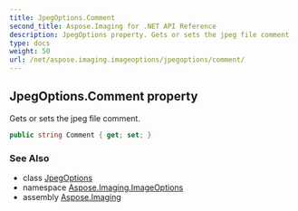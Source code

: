 ```yaml
---
title: JpegOptions.Comment
second_title: Aspose.Imaging for .NET API Reference
description: JpegOptions property. Gets or sets the jpeg file comment
type: docs
weight: 50
url: /net/aspose.imaging.imageoptions/jpegoptions/comment/
---
```

## JpegOptions.Comment property

Gets or sets the jpeg file comment.

```csharp
public string Comment { get; set; }
```

### See Also

* class [JpegOptions](../)
* namespace [Aspose.Imaging.ImageOptions](../../jpegoptions/)
* assembly [Aspose.Imaging](../../../)


